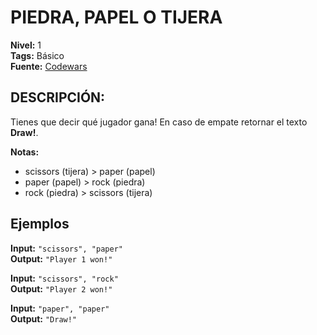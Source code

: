 # PIEDRA, PAPEL O TIJERA

**Nivel:** 1
<br>
**Tags:** Básico
<br>
**Fuente:** [Codewars](https://www.codewars.com/kata/5672a98bdbdd995fad00000f)

## DESCRIPCIÓN:

Tienes que decir qué jugador gana! En caso de empate retornar el texto **Draw!**.

**Notas:**
- scissors (tijera) > paper (papel)
- paper (papel) > rock (piedra)
- rock (piedra) > scissors (tijera)

## Ejemplos

**Input:** `"scissors", "paper"`
<br>
**Output:** `"Player 1 won!"`

**Input:** `"scissors", "rock"`
<br>
**Output:** `"Player 2 won!"`

**Input:** `"paper", "paper"`
<br>
**Output:** `"Draw!"`
